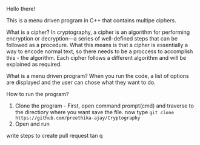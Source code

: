 Hello there!

This is a menu driven program in C++ that contains multipe ciphers.

What is a cipher?
In cryptography, a cipher is an algorithm for performing encryption or decryption—a series of well-defined steps that can be followed as a procedure. What this means is that a cipher is essentially a way to encode normal text, so there needs to be a proccess to accomplish this - the algorithm. Each cipher follows a different algorithm and will be explained as required.

What is a menu driven program? 
When you run the code, a list of options are displayed and the user can chose what they want to do.

How to run the program?
1. Clone the program - First, open command prompt(cmd) and traverse to the directiory where you want save the file. now type ```git clone https://github.com/preethika-ajay/Cryptography```
2. Open and run

write steps to create pull request tan q 
